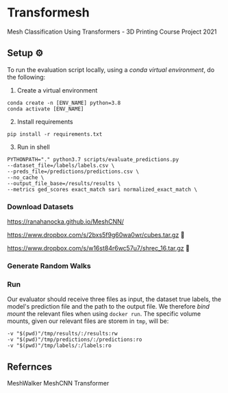 # Transformesh
Mesh Classification Using Transformers - 3D Printing Course Project 2021

## Setup ⚙️
To run the evaluation script locally, using a *conda virtual environment*, do the following:

1. Create a virtual environment
```
conda create -n [ENV_NAME] python=3.8
conda activate [ENV_NAME]
```

2. Install requirements
```
pip install -r requirements.txt 
```

3. Run in shell
```
PYTHONPATH="." python3.7 scripts/evaluate_predictions.py 
--dataset_file=/labels/labels.csv \
--preds_file=/predictions/predictions.csv \
--no_cache \
--output_file_base=/results/results \
--metrics ged_scores exact_match sari normalized_exact_match \
```


### Download Datasets
https://ranahanocka.github.io/MeshCNN/

https://www.dropbox.com/s/2bxs5f9g60wa0wr/cubes.tar.gz  🧊

https://www.dropbox.com/s/w16st84r6wc57u7/shrec_16.tar.gz 🐉

### Generate Random Walks

### Run
Our evaluator should receive three files as input, the dataset true labels, the model's prediction file and the path to the output file. We therefore *bind mount* the relevant files when using `docker run`. 
The specific volume mounts, given our relevant files are storem in `tmp`, will be:
```
-v "$(pwd)"/tmp/results/:/results:rw
-v "$(pwd)"/tmp/predictions/:/predictions:ro
-v "$(pwd)"/tmp/labels/:/labels:ro
```

## Refernces
MeshWalker
MeshCNN
Transformer

